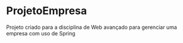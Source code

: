 # ProjetoEmpresa

Projeto criado para a disciplina de Web avançado para gerenciar uma empresa com uso de Spring

